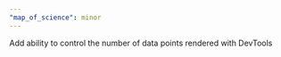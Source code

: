 ```yaml
---
"map_of_science": minor
---
```


Add ability to control the number of data points rendered with DevTools
